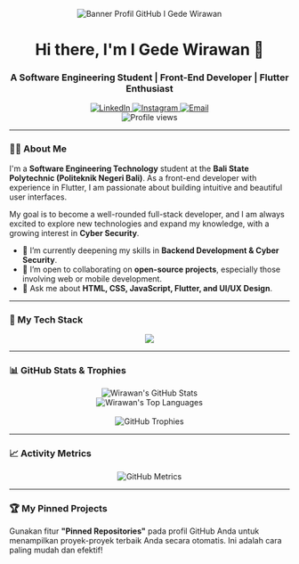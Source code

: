 <!-- 
  Halo Wirawan! Ini adalah README yang telah didesain ulang sepenuhnya.
  Silakan sesuaikan bagian-bagian yang ditandai dengan [TANDA_KURUNG].
  Selamat mencoba!
-->

<!-- 1. BANNER -->
<p align="center">
  <!-- GANTI DENGAN LINK BANNER ANDA. Anda bisa membuatnya di situs seperti canva.com -->
  <img src="https://user-images.githubusercontent.com/74038190/241765440-80728820-e06b-4f96-9c9e-9df46f0cc0a5.gif" alt="Banner Profil GitHub I Gede Wirawan">
</p>

<!-- 2. INTRODUCTION -->
<h1 align="center">Hi there, I'm I Gede Wirawan 👋</h1>
<h3 align="center">A Software Engineering Student | Front-End Developer | Flutter Enthusiast</h3>

<!-- 3. SOCIALS & VIEW COUNTER -->
<p align="center">
  <a href="https://www.linkedin.com/in/i-gede-wirawan-849651172" target="_blank">
    <img src="https://img.shields.io/badge/LinkedIn-0077B5?style=for-the-badge&logo=linkedin&logoColor=white" alt="LinkedIn"/>
  </a>
  <a href="https://www.instagram.com/wirawan_3236" target="_blank">
    <img src="https://img.shields.io/badge/Instagram-E4405F?style=for-the-badge&logo=instagram&logoColor=white" alt="Instagram"/>
  </a>
  <a href="mailto:[EMAIL_ANDA@gmail.com]">
    <img src="https://img.shields.io/badge/Email-D14836?style=for-the-badge&logo=gmail&logoColor=white" alt="Email"/>
  </a>
  <br>
  <img src="https://komarev.com/ghpvc/?username=wiraputra&label=Profile%20Views&color=0e75b6&style=flat-square" alt="Profile views" />
</p>

---

### 👨‍💻 About Me

<p>
  I'm a <b>Software Engineering Technology</b> student at the <b>Bali State Polytechnic (Politeknik Negeri Bali)</b>. As a front-end developer with experience in Flutter, I am passionate about building intuitive and beautiful user interfaces. 
</p>

<p>
  My goal is to become a well-rounded full-stack developer, and I am always excited to explore new technologies and expand my knowledge, with a growing interest in <b>Cyber Security</b>.
</p>

- 🌱 I’m currently deepening my skills in **Backend Development & Cyber Security**.
- 🤝 I’m open to collaborating on **open-source projects**, especially those involving web or mobile development.
- 💬 Ask me about **HTML, CSS, JavaScript, Flutter, and UI/UX Design**.

---

### 🚀 My Tech Stack

<p align="center">
  <a href="https://skillicons.dev">
    <img src="https://skillicons.dev/icons?i=js,html,css,php,py,java,flutter,dart,bootstrap,figma,anaconda,androidstudio,vue,laravel,mysql,nodejs,sqlite,tailwind&perline=9" />
  </a>
</p>

---

### 📊 GitHub Stats & Trophies

<p align="center">
  <!-- GitHub Stats (per baris) -->
  <img src="https://github-readme-stats.vercel.app/api?username=wiraputra&show_icons=true&theme=tokyonight&include_all_commits=true&count_private=true" alt="Wirawan's GitHub Stats" />
  <br>
  <img src="https://github-readme-stats.vercel.app/api/top-langs/?username=wiraputra&layout=compact&langs_count=8&theme=tokyonight" alt="Wirawan's Top Languages" />
  <br><br>
  <!-- GitHub Trophies -->
  <img src="https://github-profile-trophy.vercel.app/?username=wiraputra&theme=tokyonight&row=1&column=7&margin-w=15&margin-h=15" alt="GitHub Trophies" />
</p>

---

### 📈 Activity Metrics

<p align="center">
  <!-- Grafik Metrics yang canggih menggantikan grafik ular -->
  <img src="https://metrics.lecoq.io/wiraputra?template=classic&config_timezone=Asia%2FJakarta&theme=tokyonight&plugins=isocalendar,languages,activity,community&isocalendar.duration=full-year&languages.limit=8&activity.limit=5&activity.days=14" alt="GitHub Metrics" />
</p>


---

### 🏆 My Pinned Projects

Gunakan fitur **"Pinned Repositories"** pada profil GitHub Anda untuk menampilkan proyek-proyek terbaik Anda secara otomatis. Ini adalah cara paling mudah dan efektif!


